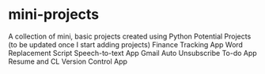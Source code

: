 # mini-projects
A collection of mini, basic projects created using Python
Potential Projects (to be updated once I start adding projects)
Finance Tracking App
Word Replacement Script
Speech-to-text App
Gmail Auto Unsubscribe
To-do App
Resume and CL Version Control App
